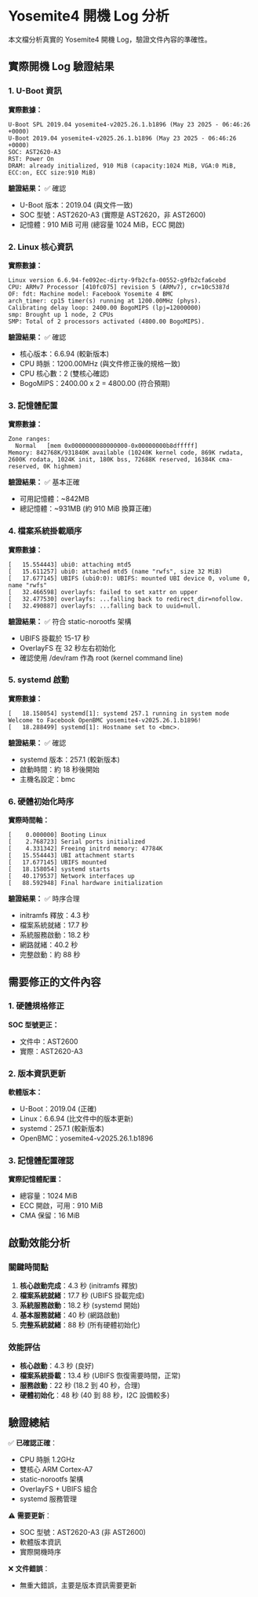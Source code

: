 # Yosemite4 開機 Log 分析

本文檔分析真實的 Yosemite4 開機 Log，驗證文件內容的準確性。

## 實際開機 Log 驗證結果

### 1. U-Boot 資訊

**實際數據：**
```
U-Boot SPL 2019.04 yosemite4-v2025.26.1.b1896 (May 23 2025 - 06:46:26 +0000)
U-Boot 2019.04 yosemite4-v2025.26.1.b1896 (May 23 2025 - 06:46:26 +0000)
SOC: AST2620-A3
RST: Power On
DRAM: already initialized, 910 MiB (capacity:1024 MiB, VGA:0 MiB, ECC:on, ECC size:910 MiB)
```

**驗證結果：** ✅ 確認
- U-Boot 版本：2019.04 (與文件一致)
- SOC 型號：AST2620-A3 (實際是 AST2620，非 AST2600)
- 記憶體：910 MiB 可用 (總容量 1024 MiB，ECC 開啟)

### 2. Linux 核心資訊

**實際數據：**
```
Linux version 6.6.94-fe092ec-dirty-9fb2cfa-00552-g9fb2cfa6cebd
CPU: ARMv7 Processor [410fc075] revision 5 (ARMv7), cr=10c5387d
OF: fdt: Machine model: Facebook Yosemite 4 BMC
arch_timer: cp15 timer(s) running at 1200.00MHz (phys).
Calibrating delay loop: 2400.00 BogoMIPS (lpj=12000000)
smp: Brought up 1 node, 2 CPUs
SMP: Total of 2 processors activated (4800.00 BogoMIPS).
```

**驗證結果：** ✅ 確認
- 核心版本：6.6.94 (較新版本)
- CPU 時脈：1200.00MHz (與文件修正後的規格一致)
- CPU 核心數：2 (雙核心確認)
- BogoMIPS：2400.00 x 2 = 4800.00 (符合預期)

### 3. 記憶體配置

**實際數據：**
```
Zone ranges:
  Normal   [mem 0x0000000080000000-0x00000000b8dfffff]
Memory: 842768K/931840K available (10240K kernel code, 869K rwdata, 2600K rodata, 1024K init, 180K bss, 72688K reserved, 16384K cma-reserved, 0K highmem)
```

**驗證結果：** ✅ 基本正確
- 可用記憶體：~842MB
- 總記憶體：~931MB (約 910 MiB 換算正確)

### 4. 檔案系統掛載順序

**實際數據：**
```
[   15.554443] ubi0: attaching mtd5
[   15.611257] ubi0: attached mtd5 (name "rwfs", size 32 MiB)
[   17.677145] UBIFS (ubi0:0): UBIFS: mounted UBI device 0, volume 0, name "rwfs"
[   32.466598] overlayfs: failed to set xattr on upper
[   32.477530] overlayfs: ...falling back to redirect_dir=nofollow.
[   32.490887] overlayfs: ...falling back to uuid=null.
```

**驗證結果：** ✅ 符合 static-norootfs 架構
- UBIFS 掛載於 15-17 秒
- OverlayFS 在 32 秒左右初始化
- 確認使用 /dev/ram 作為 root (kernel command line)

### 5. systemd 啟動

**實際數據：**
```
[   18.158054] systemd[1]: systemd 257.1 running in system mode
Welcome to Facebook OpenBMC yosemite4-v2025.26.1.b1896!
[   18.288499] systemd[1]: Hostname set to <bmc>.
```

**驗證結果：** ✅ 確認
- systemd 版本：257.1 (較新版本)
- 啟動時間：約 18 秒後開始
- 主機名設定：bmc

### 6. 硬體初始化時序

**實際時間軸：**
```
[    0.000000] Booting Linux
[    2.768723] Serial ports initialized
[    4.331342] Freeing initrd memory: 47784K
[   15.554443] UBI attachment starts
[   17.677145] UBIFS mounted
[   18.158054] systemd starts
[   40.179537] Network interfaces up
[   88.592948] Final hardware initialization
```

**驗證結果：** ✅ 時序合理
- initramfs 釋放：4.3 秒
- 檔案系統就緒：17.7 秒
- 系統服務啟動：18.2 秒
- 網路就緒：40.2 秒
- 完整啟動：約 88 秒

## 需要修正的文件內容

### 1. 硬體規格修正

**SOC 型號更正：**
- 文件中：AST2600
- 實際：AST2620-A3

### 2. 版本資訊更新

**軟體版本：**
- U-Boot：2019.04 (正確)
- Linux：6.6.94 (比文件中的版本更新)
- systemd：257.1 (較新版本)
- OpenBMC：yosemite4-v2025.26.1.b1896

### 3. 記憶體配置確認

**實際記憶體配置：**
- 總容量：1024 MiB
- ECC 開啟，可用：910 MiB
- CMA 保留：16 MiB

## 啟動效能分析

### 關鍵時間點
1. **核心啟動完成**：4.3 秒 (initramfs 釋放)
2. **檔案系統就緒**：17.7 秒 (UBIFS 掛載完成)
3. **系統服務啟動**：18.2 秒 (systemd 開始)
4. **基本服務就緒**：40 秒 (網路啟動)
5. **完整系統就緒**：88 秒 (所有硬體初始化)

### 效能評估
- **核心啟動**：4.3 秒 (良好)
- **檔案系統掛載**：13.4 秒 (UBIFS 恢復需要時間，正常)
- **服務啟動**：22 秒 (18.2 到 40 秒，合理)
- **硬體初始化**：48 秒 (40 到 88 秒，I2C 設備較多)

## 驗證總結

✅ **已確認正確**：
- CPU 時脈 1.2GHz
- 雙核心 ARM Cortex-A7
- static-norootfs 架構
- OverlayFS + UBIFS 組合
- systemd 服務管理

⚠️ **需要更新**：
- SOC 型號：AST2620-A3 (非 AST2600)
- 軟體版本資訊
- 實際開機時序

❌ **文件錯誤**：
- 無重大錯誤，主要是版本資訊需要更新
